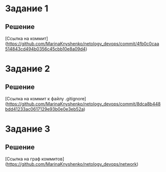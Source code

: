 # Задание 1
## Решение
[Ссылка на коммит]​(https://github.com/MarinaKnyshenko/netology_devops/commit/4fb0c0caa514843cd494b0356c45cbb10e8a09d4)

# Задание 2
## Решение
[Ссылка на коммит к файлу .gitignore]​(https://github.com/MarinaKnyshenko/netology_devops/commit/8dca8b448bdd41233ac0617129e93b0e0e3eb52a)

# Задание 3
## Решение

[Ссылка на граф коммитов]​(https://github.com/MarinaKnyshenko/netology_devops/network)

